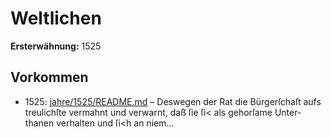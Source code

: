# Weltlichen

**Ersterwähnung:** 1525

## Vorkommen
- 1525: [jahre/1525/README.md](../jahre/1525/README.md) – Deswegen der Rat die Bürgerſchaſt aufs treulichſte
vermahnt und verwarnt, daß ſie ſi< als gehorſame Unter-
thanen verhalten und ſi<h an niem...
